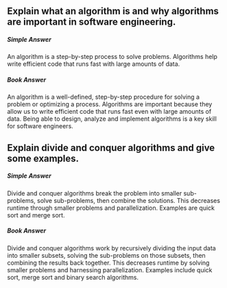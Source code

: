 ## Explain what an algorithm is and why algorithms are important in software engineering.
##### Simple Answer
An algorithm is a step-by-step process to solve problems. Algorithms help write efficient code that runs fast with large amounts of data.
##### Book Answer
An algorithm is a well-defined, step-by-step procedure for solving a problem or optimizing a process. Algorithms are important because they allow us to write efficient code that runs fast even with large amounts of data. Being able to design, analyze and implement algorithms is a key skill for software engineers.

## Explain divide and conquer algorithms and give some examples.
##### Simple Answer
Divide and conquer algorithms break the problem into smaller sub-problems, solve sub-problems, then combine the solutions. This decreases runtime through smaller problems and parallelization. Examples are quick sort and merge sort.
##### Book Answer
Divide and conquer algorithms work by recursively dividing the input data into smaller subsets, solving the sub-problems on those subsets, then combining the results back together. This decreases runtime by solving smaller problems and harnessing parallelization. Examples include quick sort, merge sort and binary search algorithms.

